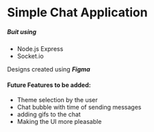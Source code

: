 # Simple Chat Application

##### Buit using
- Node.js Express
- Socket.io

Designs created using __*Figma*__

#### Future Features to be added:
- Theme selection by the user
- Chat bubble with time of sending messages
- adding gifs to the chat
- Making the UI more pleasable

